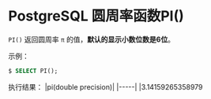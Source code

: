 # PostgreSQL 圆周率函数PI()

`PI()` 返回圆周率 `π` 的值，**默认的显示小数位数是6位**。

示例：

``` sql
$ SELECT PI();
```

执行结果：
|pi(double precision)|
|-----|
|3.14159265358979
